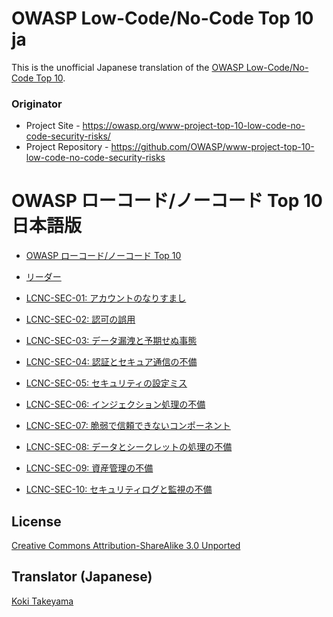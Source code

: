 # OWASP Low-Code/No-Code Top 10 ja

This is the unofficial Japanese translation of the [OWASP Low-Code/No-Code Top 10](https://github.com/OWASP/www-project-top-10-low-code-no-code-security-risks).

### Originator

- Project Site - <https://owasp.org/www-project-top-10-low-code-no-code-security-risks/>
- Project Repository - <https://github.com/OWASP/www-project-top-10-low-code-no-code-security-risks>

# OWASP ローコード/ノーコード Top 10 日本語版

* [OWASP ローコード/ノーコード Top 10](Document/index.md)
* [リーダー](Document/leaders.md)

* [LCNC-SEC-01: アカウントのなりすまし](Document/content/2022/ja/LCNC-SEC-01-Account-Impersonation.md)
* [LCNC-SEC-02: 認可の誤用](Document/content/2022/ja/LCNC-SEC-02-Authorization-Misuse.md)
* [LCNC-SEC-03: データ漏洩と予期せぬ事態](Document/content/2022/ja/LCNC-SEC-03-Data-Leakage-and-Unexpected-Consequences.md)
* [LCNC-SEC-04: 認証とセキュア通信の不備](Document/content/2022/ja/LCNC-SEC-04-Authentication-and-Secure-Communication-Failures.md)
* [LCNC-SEC-05: セキュリティの設定ミス](Document/content/2022/ja/LCNC-SEC-05-Security-Misconfiguration.md)
* [LCNC-SEC-06: インジェクション処理の不備](Document/content/2022/ja/LCNC-SEC-06-Injection-Handling-Failures.md)
* [LCNC-SEC-07: 脆弱で信頼できないコンポーネント](Document/content/2022/ja/LCNC-SEC-07-Vulnerable-and-Untrusted-Components.md)
* [LCNC-SEC-08: データとシークレットの処理の不備](Document/content/2022/ja/LCNC-SEC-08-Data-and-Secret-Handling-Failures.md)
* [LCNC-SEC-09: 資産管理の不備](Document/content/2022/ja/LCNC-SEC-09-Asset-Management-Failures.md)
* [LCNC-SEC-10: セキュリティログと監視の不備](Document/content/2022/ja/LCNC-SEC-10-Security-Logging-and-Monitoring-Failures.md)

## License

[Creative Commons Attribution-ShareAlike 3.0 Unported](https://creativecommons.org/licenses/by-sa/3.0/)

## Translator (Japanese)

[Koki Takeyama](https://github.com/coky-t)
